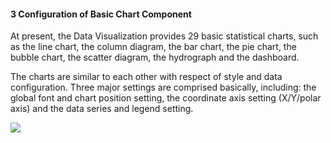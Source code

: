 #### 3 Configuration of Basic Chart Component

At present, the Data Visualization provides 29 basic statistical charts, such as the line chart, the column diagram, the bar chart, the pie chart, the bubble chart, the scatter diagram, the hydrograph and the dashboard.

The charts are similar to each other with respect of style and data configuration. Three major settings are comprised basically, including:
the global font and chart position setting, the coordinate axis setting (X/Y/polar axis) and the data series and legend setting.

![](https://github.com/jdcloudcom/cn/blob/edit/image/Data-Visualization/media/d703ad879e5a5b4d939078caecbac8b4.png)



